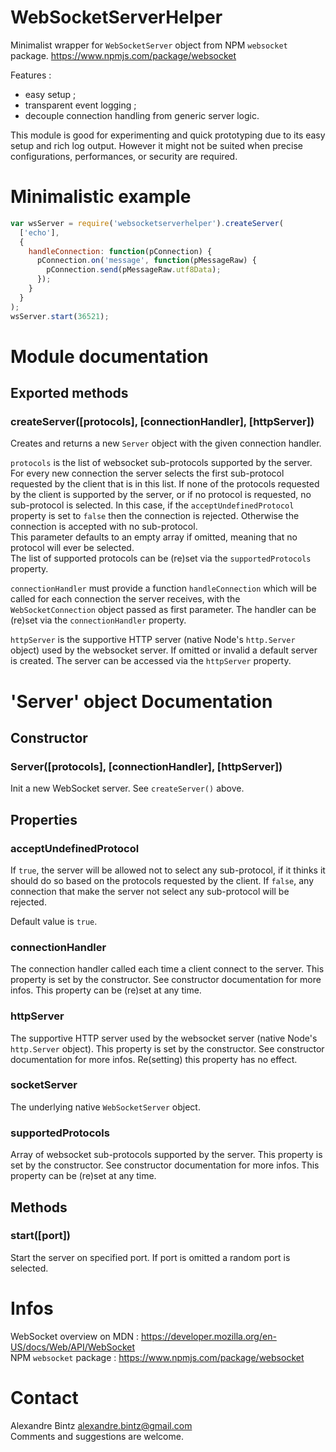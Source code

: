 
# WebSocketServerHelper

Minimalist wrapper for `WebSocketServer` object from NPM `websocket` package.
https://www.npmjs.com/package/websocket

Features :

- easy setup ;
- transparent event logging ;
- decouple connection handling from generic server logic.

This module is good for experimenting and quick prototyping due to its easy setup and rich log output.
However it might not be suited when precise configurations, performances, or security are required.


# Minimalistic example

```javascript
var wsServer = require('websocketserverhelper').createServer(
  ['echo'],
  {
    handleConnection: function(pConnection) {
      pConnection.on('message', function(pMessageRaw) {
        pConnection.send(pMessageRaw.utf8Data);
      });
    }
  }
);
wsServer.start(36521);
```


# Module documentation

## Exported methods

### createServer([protocols], [connectionHandler], [httpServer])

Creates and returns a new `Server` object with the given connection handler.

`protocols` is the list of websocket sub-protocols supported by the server.
For every new connection the server selects the first sub-protocol requested by the client that is in this list.
If none of the protocols requested by the client is supported by the server,
or if no protocol is requested, no sub-protocol is selected.
In this case, if the `acceptUndefinedProtocol` property is set to `false` then the connection is rejected.
Otherwise the connection is accepted with no sub-protocol.  
This parameter defaults to an empty array if omitted, meaning that no protocol will ever be selected.  
The list of supported protocols can be (re)set via the `supportedProtocols` property.

`connectionHandler` must provide a function `handleConnection` which will be called
for each connection the server receives, with the `WebSocketConnection` object passed as first parameter.
The handler can be (re)set via the `connectionHandler` property.

`httpServer` is the supportive HTTP server (native Node's `http.Server` object) used by the websocket server.
If omitted or invalid a default server is created.
The server can be accessed via the `httpServer` property.


# 'Server' object Documentation

## Constructor

### Server([protocols], [connectionHandler], [httpServer])

Init a new WebSocket server.
See `createServer()` above.

## Properties

### acceptUndefinedProtocol

If `true`, the server will be allowed not to select any sub-protocol, if it thinks it should do so based on the protocols requested by the client.
If `false`, any connection that make the server not select any sub-protocol will be rejected.

Default value is `true`.

### connectionHandler

The connection handler called each time a client connect to the server.
This property is set by the constructor. See constructor documentation for more infos.
This property can be (re)set at any time.

### httpServer

The supportive HTTP server used by the websocket server (native Node's `http.Server` object).
This property is set by the constructor. See constructor documentation for more infos.
Re(setting) this property has no effect.

### socketServer

The underlying native `WebSocketServer` object.

### supportedProtocols

Array of websocket sub-protocols supported by the server.
This property is set by the constructor. See constructor documentation for more infos.
This property can be (re)set at any time.


## Methods

### start([port])

Start the server on specified port.
If port is omitted a random port is selected.


# Infos

WebSocket overview on MDN : https://developer.mozilla.org/en-US/docs/Web/API/WebSocket  
NPM `websocket` package : https://www.npmjs.com/package/websocket


# Contact

Alexandre Bintz <alexandre.bintz@gmail.com>  
Comments and suggestions are welcome.
